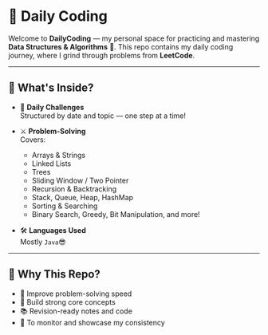 # 🧠 Daily Coding

Welcome to **DailyCoding** — my personal space for practicing and mastering **Data Structures & Algorithms** 🧮.
This repo contains my daily coding journey, where I grind through problems from **LeetCode**.

---

## 📅 What's Inside?

- 📌 **Daily Challenges**  
  Structured by date and topic — one step at a time!

- ⚔️ **Problem-Solving**  
  Covers:
  - Arrays & Strings
  - Linked Lists
  - Trees 
  - Sliding Window / Two Pointer
  - Recursion & Backtracking
  - Stack, Queue, Heap, HashMap
  - Sorting & Searching
  - Binary Search, Greedy, Bit Manipulation, and more!

- 🛠️ **Languages Used**  
  Mostly `Java`😎

---

## 🚀 Why This Repo?

- 💪 Improve problem-solving speed
- 🧠 Build strong core concepts
- 📚 Revision-ready notes and code
- 🧩 To monitor and showcase my consistency


